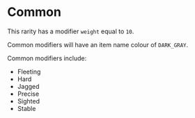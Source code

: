 # Common

This rarity has a modifier `weight` equal to `10`. 

Common modifiers will have an item name colour of `DARK_GRAY`.

Common modifiers include:

- Fleeting
- Hard
- Jagged
- Precise
- Sighted
- Stable


